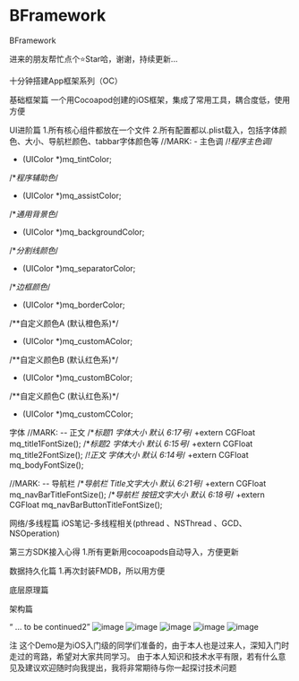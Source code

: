 # BFramework
BFramework

进来的朋友帮忙点个⭐️Star哈，谢谢，持续更新...

十分钟搭建App框架系列（OC）

基础框架篇
一个用Cocoapod创建的iOS框架，集成了常用工具，耦合度低，使用方便

UI进阶篇
1.所有核心组件都放在一个文件
2.所有配置都以.plist载入，包括字体颜色、大小、导航栏颜色、tabbar字体颜色等
//MARK: - 主色调
/*!程序主色调*/
+ (UIColor *)mq_tintColor;

/**程序辅助色*/
+ (UIColor *)mq_assistColor;

/**通用背景色*/
+ (UIColor *)mq_backgroundColor;

/**分割线颜色*/
+ (UIColor *)mq_separatorColor;

/**边框颜色*/
+ (UIColor *)mq_borderColor;

/**自定义颜色A (默认橙色系)*/
+ (UIColor *)mq_customAColor;

/**自定义颜色B (默认红色系)*/
+ (UIColor *)mq_customBColor;

/**自定义颜色C (默认红色系)*/
+ (UIColor *)mq_customCColor;


字体
//MARK: -- 正文
/**标题1 字体大小 默认 6:17号*/
+extern CGFloat mq_title1FontSize();
/**标题2 字体大小 默认 6:15号*/
+extern CGFloat mq_title2FontSize();
/*!正文 字体大小 默认 6:14号*/
+extern CGFloat mq_bodyFontSize();

//MARK: -- 导航栏
/**导航栏 Title文字大小 默认 6:21号*/
+extern CGFloat mq_navBarTitleFontSize();
/**导航栏 按钮文字大小 默认 6:18号*/
+extern CGFloat mq_navBarButtonTitleFontSize();

网络/多线程篇
iOS笔记-多线程相关(pthread 、NSThread 、GCD、NSOperation)

第三方SDK接入心得
1.所有更新用cocoapods自动导入，方便更新

数据持久化篇
1.再次封装FMDB，所以用方便

底层原理篇



架构篇


“ ... to be continued2”
![image](https://github.com/AidyBao/BFramework/master/GitHubResource/BF_01.png)
![image](https://github.com/AidyBao/BFramework/master/GitHubResource/BF_02.png)
![image](https://github.com/AidyBao/BFramework/master/GitHubResource/BF_03.png)
![image](https://github.com/AidyBao/BFramework/master/GitHubResource/BF_04.png)
![image](https://github.com/AidyBao/BFramework/master/GitHubResource/BF_05.png)

注
    这个Demo是为iOS入门级的同学们准备的，由于本人也是过来人，深知入门时走过的弯路，希望对大家共同学习。
    由于本人知识和技术水平有限，若有什么意见及建议欢迎随时向我提出，我将非常期待与你一起探讨技术问题
